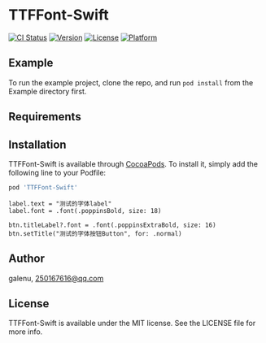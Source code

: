 # TTFFont-Swift

[![CI Status](https://img.shields.io/travis/galenu/TTFFont-Swift.svg?style=flat)](https://travis-ci.org/galenu/TTFFont-Swift)
[![Version](https://img.shields.io/cocoapods/v/TTFFont-Swift.svg?style=flat)](https://cocoapods.org/pods/TTFFont-Swift)
[![License](https://img.shields.io/cocoapods/l/TTFFont-Swift.svg?style=flat)](https://cocoapods.org/pods/TTFFont-Swift)
[![Platform](https://img.shields.io/cocoapods/p/TTFFont-Swift.svg?style=flat)](https://cocoapods.org/pods/TTFFont-Swift)

## Example

To run the example project, clone the repo, and run `pod install` from the Example directory first.

## Requirements

## Installation

TTFFont-Swift is available through [CocoaPods](https://cocoapods.org). To install
it, simply add the following line to your Podfile:

```ruby
pod 'TTFFont-Swift'
```

```
label.text = "测试的字体label"
label.font = .font(.poppinsBold, size: 18)
        
btn.titleLabel?.font = .font(.poppinsExtraBold, size: 16)
btn.setTitle("测试的字体按钮Button", for: .normal)
```

## Author

galenu, 250167616@qq.com

## License

TTFFont-Swift is available under the MIT license. See the LICENSE file for more info.
